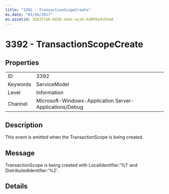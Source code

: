```yaml
---
title: "3392 - TransactionScopeCreate"
ms.date: "03/30/2017"
ms.assetid: 2b6257a6-683b-4adc-aca5-6d095e4c03a0
---
```

# 3392 - TransactionScopeCreate
## Properties  


|||  
|-|-|  
|ID|3392|  
|Keywords|ServiceModel|  
|Level|Information|  
|Channel|Microsoft-Windows-Application Server-Applications/Debug|  

## Description  
 This event is emitted when the TransactionScope is being created.  

## Message  
 TransactionScope is being created with LocalIdentifier:'%1' and DistributedIdentifier:'%2'.  

## Details
